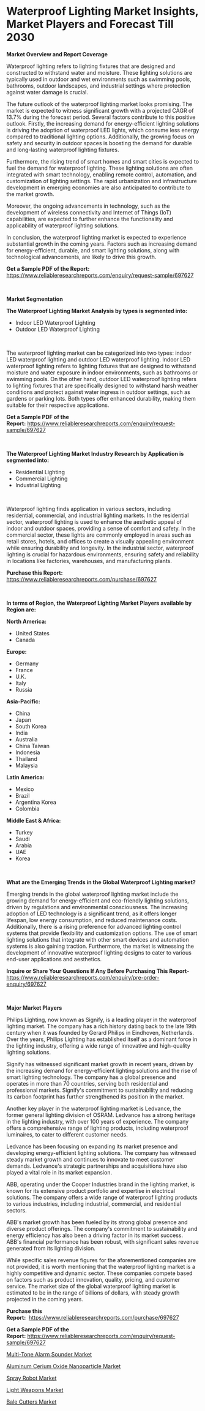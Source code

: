 <p><h1>Waterproof Lighting Market Insights, Market Players and Forecast Till 2030</h1></p><p><strong>Market Overview and Report Coverage</strong></p>
<p><p>Waterproof lighting refers to lighting fixtures that are designed and constructed to withstand water and moisture. These lighting solutions are typically used in outdoor and wet environments such as swimming pools, bathrooms, outdoor landscapes, and industrial settings where protection against water damage is crucial.</p><p>The future outlook of the waterproof lighting market looks promising. The market is expected to witness significant growth with a projected CAGR of 13.7% during the forecast period. Several factors contribute to this positive outlook. Firstly, the increasing demand for energy-efficient lighting solutions is driving the adoption of waterproof LED lights, which consume less energy compared to traditional lighting options. Additionally, the growing focus on safety and security in outdoor spaces is boosting the demand for durable and long-lasting waterproof lighting fixtures.</p><p>Furthermore, the rising trend of smart homes and smart cities is expected to fuel the demand for waterproof lighting. These lighting solutions are often integrated with smart technology, enabling remote control, automation, and customization of lighting settings. The rapid urbanization and infrastructure development in emerging economies are also anticipated to contribute to the market growth.</p><p>Moreover, the ongoing advancements in technology, such as the development of wireless connectivity and Internet of Things (IoT) capabilities, are expected to further enhance the functionality and applicability of waterproof lighting solutions.</p><p>In conclusion, the waterproof lighting market is expected to experience substantial growth in the coming years. Factors such as increasing demand for energy-efficient, durable, and smart lighting solutions, along with technological advancements, are likely to drive this growth.</p></p>
<p><strong>Get a Sample PDF of the Report:</strong> <a href="https://www.reliableresearchreports.com/enquiry/request-sample/697627">https://www.reliableresearchreports.com/enquiry/request-sample/697627</a></p>
<p>&nbsp;</p>
<p><strong>Market Segmentation</strong></p>
<p><strong>The Waterproof Lighting Market Analysis by types is segmented into:</strong></p>
<p><ul><li>Indoor LED Waterproof Lighting</li><li>Outdoor LED Waterproof Lighting</li></ul></p>
<p>&nbsp;</p>
<p><p>The waterproof lighting market can be categorized into two types: indoor LED waterproof lighting and outdoor LED waterproof lighting. Indoor LED waterproof lighting refers to lighting fixtures that are designed to withstand moisture and water exposure in indoor environments, such as bathrooms or swimming pools. On the other hand, outdoor LED waterproof lighting refers to lighting fixtures that are specifically designed to withstand harsh weather conditions and protect against water ingress in outdoor settings, such as gardens or parking lots. Both types offer enhanced durability, making them suitable for their respective applications.</p></p>
<p><strong>Get a Sample PDF of the Report:</strong>&nbsp;<a href="https://www.reliableresearchreports.com/enquiry/request-sample/697627">https://www.reliableresearchreports.com/enquiry/request-sample/697627</a></p>
<p>&nbsp;</p>
<p><strong>The Waterproof Lighting Market Industry Research by Application is segmented into:</strong></p>
<p><ul><li>Residential Lighting</li><li>Commercial Lighting</li><li>Industrial Lighting</li></ul></p>
<p>&nbsp;</p>
<p><p>Waterproof lighting finds application in various sectors, including residential, commercial, and industrial lighting markets. In the residential sector, waterproof lighting is used to enhance the aesthetic appeal of indoor and outdoor spaces, providing a sense of comfort and safety. In the commercial sector, these lights are commonly employed in areas such as retail stores, hotels, and offices to create a visually appealing environment while ensuring durability and longevity. In the industrial sector, waterproof lighting is crucial for hazardous environments, ensuring safety and reliability in locations like factories, warehouses, and manufacturing plants.</p></p>
<p><strong>Purchase this Report:</strong>&nbsp; <a href="https://www.reliableresearchreports.com/purchase/697627">https://www.reliableresearchreports.com/purchase/697627</a></p>
<p>&nbsp;</p>
<p><strong>In terms of Region, the Waterproof Lighting Market Players available by Region are:</strong></p>
<p>
    <p> <strong> North America: </strong>
        <ul>
            <li>United States</li>
            <li>Canada</li>
        </ul>
        </p> 
    <p> <strong> Europe: </strong>
        <ul>
            <li>Germany</li>
            <li>France</li>
            <li>U.K.</li>
            <li>Italy</li>
            <li>Russia</li>
        </ul>
        </p> 
    <p> <strong> Asia-Pacific: </strong>
        <ul>
            <li>China</li>
            <li>Japan</li>
            <li>South Korea</li>
            <li>India</li>
            <li>Australia</li>
            <li>China Taiwan</li>
            <li>Indonesia</li>
            <li>Thailand</li>
            <li>Malaysia</li>
        </ul>
        </p> 
    <p> <strong> Latin America: </strong>
        <ul>
            <li>Mexico</li>
            <li>Brazil</li>
            <li>Argentina Korea</li>
            <li>Colombia</li>
        </ul>
        </p> 
    <p> <strong> Middle East & Africa: </strong>
        <ul>
            <li>Turkey</li>
            <li>Saudi</li>
            <li>Arabia</li>
            <li>UAE</li>
            <li>Korea</li>
        </ul>
    </p>
    </p>
<p>&nbsp;</p>
<p><strong>What are the Emerging Trends in the Global Waterproof Lighting market?</strong></p>
<p><p>Emerging trends in the global waterproof lighting market include the growing demand for energy-efficient and eco-friendly lighting solutions, driven by regulations and environmental consciousness. The increasing adoption of LED technology is a significant trend, as it offers longer lifespan, low energy consumption, and reduced maintenance costs. Additionally, there is a rising preference for advanced lighting control systems that provide flexibility and customization options. The use of smart lighting solutions that integrate with other smart devices and automation systems is also gaining traction. Furthermore, the market is witnessing the development of innovative waterproof lighting designs to cater to various end-user applications and aesthetics.</p></p>
<p><strong>Inquire or Share Your Questions If Any Before Purchasing This Report</strong>- <a href="https://www.reliableresearchreports.com/enquiry/pre-order-enquiry/697627">https://www.reliableresearchreports.com/enquiry/pre-order-enquiry/697627</a></p>
<p>&nbsp;</p>
<p><strong>Major Market Players</strong></p>
<p><p>Philips Lighting, now known as Signify, is a leading player in the waterproof lighting market. The company has a rich history dating back to the late 19th century when it was founded by Gerard Philips in Eindhoven, Netherlands. Over the years, Philips Lighting has established itself as a dominant force in the lighting industry, offering a wide range of innovative and high-quality lighting solutions.</p><p>Signify has witnessed significant market growth in recent years, driven by the increasing demand for energy-efficient lighting solutions and the rise of smart lighting technology. The company has a global presence and operates in more than 70 countries, serving both residential and professional markets. Signify's commitment to sustainability and reducing its carbon footprint has further strengthened its position in the market.</p><p>Another key player in the waterproof lighting market is Ledvance, the former general lighting division of OSRAM. Ledvance has a strong heritage in the lighting industry, with over 100 years of experience. The company offers a comprehensive range of lighting products, including waterproof luminaires, to cater to different customer needs.</p><p>Ledvance has been focusing on expanding its market presence and developing energy-efficient lighting solutions. The company has witnessed steady market growth and continues to innovate to meet customer demands. Ledvance's strategic partnerships and acquisitions have also played a vital role in its market expansion.</p><p>ABB, operating under the Cooper Industries brand in the lighting market, is known for its extensive product portfolio and expertise in electrical solutions. The company offers a wide range of waterproof lighting products to various industries, including industrial, commercial, and residential sectors.</p><p>ABB's market growth has been fueled by its strong global presence and diverse product offerings. The company's commitment to sustainability and energy efficiency has also been a driving factor in its market success. ABB's financial performance has been robust, with significant sales revenue generated from its lighting division.</p><p>While specific sales revenue figures for the aforementioned companies are not provided, it is worth mentioning that the waterproof lighting market is a highly competitive and dynamic sector. These companies compete based on factors such as product innovation, quality, pricing, and customer service. The market size of the global waterproof lighting market is estimated to be in the range of billions of dollars, with steady growth projected in the coming years.</p></p>
<p><strong>Purchase this Report:</strong>&nbsp;&nbsp;<a href="https://www.reliableresearchreports.com/purchase/697627">https://www.reliableresearchreports.com/purchase/697627</a></p>
<p></p>
<p><strong>Get a Sample PDF of the Report:</strong>&nbsp;<a href="https://www.reliableresearchreports.com/enquiry/request-sample/697627">https://www.reliableresearchreports.com/enquiry/request-sample/697627</a></p>
<p><p><a href="https://github.com/maliyahmorrow6654/Market-Research-Report-List-1/blob/main/multi-tone-alarm-sounder-market.md">Multi-Tone Alarm Sounder Market</a></p><p><a href="https://github.com/deliacustodio40/Market-Research-Report-List-1/blob/main/aluminum-cerium-oxide-nanoparticle-market.md">Aluminum Cerium Oxide Nanoparticle Market</a></p><p><a href="https://medium.com/@kartik.reportprime/spray-robot-market-size-growth-forecast-2023-2030-5af35bcda3de">Spray Robot Market</a></p><p><a href="https://www.linkedin.com/pulse/light-weapons-market-size-share-amp-trends-analysis-report-application-plwwe/">Light Weapons Market</a></p><p><a href="https://medium.com/@evertkohler82/bale-cutters-market-size-growth-forecast-2023-2030-92482d76794c">Bale Cutters Market</a></p></p>